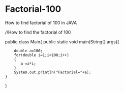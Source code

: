 # Factorial-100
How to find factorial of 100 in JAVA

//How to find the factorial of 100

public class Main{
    public static void main(String[] args){
        
        double a=100;
        for(double i=1;i<100;i++)
        {
           a =a*i;
        }
        System.out.println("Factorial="+a);
    }
}
